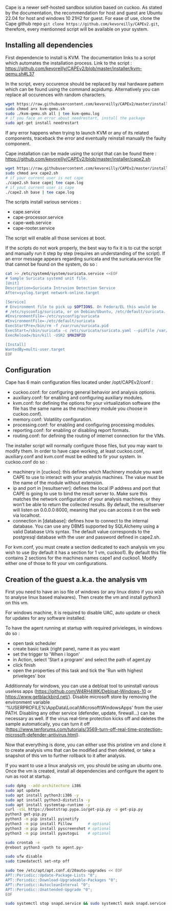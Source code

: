 Cape is a newer self-hosted sandbox solution based on cuckoo.
As stated by the documentation, the recommendation for host and guest are Ubuntu 22.04 for host and windows 10 21H2 for guest.
For ease of use, clone the Cape github repo ```git clone https://github.com/kevoreilly/CAPEv2.git```, therefore, every mentionned script will be available on your system.

## Installing all dependencies
First dependencie to install is KVM. The documentation links to a script which automates the installation process.
Link to the script : https://github.com/kevoreilly/CAPEv2/blob/master/installer/kvm-qemu.sh#L37

In the script, every <WOOT> occurence should be replaced by real hardware pattern which can be found using the command acpidump. Alternatively you can replace all occurences with random characters.
```bash
wget https://raw.githubusercontent.com/kevoreilly/CAPEv2/master/installer/kvm-qemu.sh
sudo chmod a+x kvm-qemu.sh
sudo ./kvm-qemu.sh all | tee kvm-qemu.log
# if you face an error about needrestart, install the package
sudo apt-get install needrestart
```
If any error happens when trying to launch KVM or any of its related components, traceback the error and eventually reinstall manually the faulty component.

Cape installation can be made using the script that can be found there : https://github.com/kevoreilly/CAPEv2/blob/master/installer/cape2.sh
```bash
wget https://raw.githubusercontent.com/kevoreilly/CAPEv2/master/installer/cape2.sh
sudo chmod a+x cape2.sh
# if your current user is not cape
./cape2.sh base cape| tee cape.log
# if yout current user is cape
./cape2.sh base | tee cape.log
```

The scripts install various services :
- cape.service
- cape-processor.service
- cape-web.service
- cape-rooter.service

The script will enable all those services at boot.

If the scripts do not work properly, the best way to fix it is to cut the script and manually run it step by step (requires an understanding of the script).
If an error message appears regarding suricata and the suricata.service file that cannot be found on the system, do so :
```bash
cat >> /etc/systemd/system/suricata.service <<EOF
# Sample Suricata systemd unit file.
[Unit]
Description=Suricata Intrusion Detection Service
After=syslog.target network-online.target

[Service]
# Environment file to pick up $OPTIONS. On Fedora/EL this would be
# /etc/sysconfig/suricata, or on Debian/Ubuntu, /etc/default/suricata.
#EnvironmentFile=-/etc/sysconfig/suricata
#EnvironmentFile=-/etc/default/suricata
ExecStartPre=/bin/rm -f /var/run/suricata.pid
ExecStart=/sbin/suricata -c /etc/suricata/suricata.yaml --pidfile /var/run/suricata.pid $OPTIONS
ExecReload=/bin/kill -USR2 $MAINPID

[Install]
WantedBy=multi-user.target
EOF
```
## Configuration
Cape has 6 main configuration files located under /opt/CAPEv2/conf :
- cuckoo.conf: for configuring general behavior and analysis options.
- auxiliary.conf: for enabling and configuring auxiliary modules.
- kvm.conf: for defining the options for your virtualization software (the file has the same name as the machinery module you choose in cuckoo.conf).
- memory.conf: Volatility configuration.
- processing.conf: for enabling and configuring processing modules.
- reporting.conf: for enabling or disabling report formats.
- routing.conf: for defining the routing of internet connection for the VMs.

The installer script will normally configure those files, but you may want to modify them.
In order to have cape working, at least cuckoo.conf, auxiliary.conf and kvm.conf must be edited to fir your system.
In cuckoo.conf do so : 
- machinery in [cuckoo]: this defines which Machinery module you want CAPE to use to interact with your analysis machines. The value must be the name of the module without extension.
- ip and port in [resultserver]: defines the local IP address and port that CAPE is going to use to bind the result server to. Make sure this matches the network configuration of your analysis machines, or they won’t be able to return the collected results. By default, the resultserver will listen on 0.0.0.0:8000, meaning that you can access it on the web via localhost.
- connection in [database]: defines how to connect to the internal database. You can use any DBMS supported by SQLAlchemy using a valid Database Urls syntax. The default value corresponds to the postgresql database with the user and password defined in cape2.sh.

For kvm.conf, you must create a section dedicated to each analysis vm you wish to use (by default it has a section for 1 vm, cuckoo1). 
By default this file contains 2 sections for the machines names cape1 and cuckoo1. Modify either one of those to fit your vm configurations.

## Creation of the guest a.k.a. the analysis vm
First you need to have an iso file of windows (or any linux distro if you wish to analyse linux based malwares). 
Then create the vm and install python3 on this vm.

For windows machine, it is  required to disable UAC, auto update or check for updates for any software installed.

To have the agent running at startup with required privieleges, in windows do so :
- open task scheduler
- create basic task (right pane), name it as you want
- set the trigger to 'When i logon'
- in Action, select 'Start a program' and select the path of agent.py
- click finish
- open the properties of this task and tick the 'Run with highest priveleges' box

Additionnaly for windows, you can use a debloat tool to uninstall various useless apps (https://github.com/W4RH4WK/Debloat-Windows-10 or https://www.getblackbird.net/).
Disable microsoft store by removing the environment variable '%USERPROFILE%\AppData\Local\Microsoft\WindowsApps' from the user PATH.
Disabling any other service (defender, update, firewall...) can be necessary as well. If the virus real-time protection kicks off and deletes the sample automatically, you can turn it off (https://www.tenforums.com/tutorials/3569-turn-off-real-time-protection-microsoft-defender-antivirus.html).

Now that everything is done, you can either use this pristine vm and clone it to create analysis vms that can be modified and then deleted, or take a snapshot of this vm to further rollback to it after analysis.

If you want to use a linux analysis vm, you should be using an ubuntu one.
Once the vm is created, install all dependencies and configure the agent to run as root at startup.
```bash
sudo dpkg --add-architecture i386
sudo apt update
sudo apt install python3:i386 -y
sudo apt install python3-distutils -y
sudo apt install systemtap-runtime -y
curl -sSL https://bootstrap.pypa.io/get-pip.py -o get-pip.py
python3 get-pip.py
python3 -m pip install pyinotify
python3 -m pip install Pillow       # optional
python3 -m pip install pyscreenshot # optional
python3 -m pip install pyautogui    # optional

sudo crontab -e
@reboot python3 <path to agent.py>

sudo ufw disable
sudo timedatectl set-ntp off

sudo tee /etc/apt/apt.conf.d/20auto-upgrades << EOF
APT::Periodic::Update-Package-Lists "0";
APT::Periodic::Download-Upgradeable-Packages "0";
APT::Periodic::AutocleanInterval "0";
APT::Periodic::Unattended-Upgrade "0";
EOF

sudo systemctl stop snapd.service && sudo systemctl mask snapd.service
```
